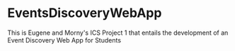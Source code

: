 # EventsDiscoveryWebApp
This is Eugene and Morny's ICS Project 1 that entails the development of an Event Discovery Web App for Students
